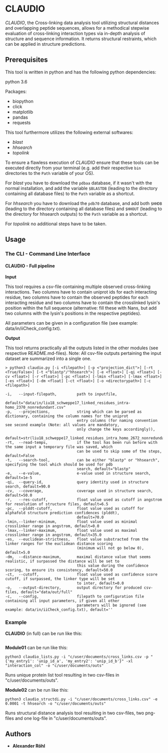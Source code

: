 # CLAUDIO 

*CLAUDIO*, the Cross-linking data analysis tool utilizing structural distances and overlapping peptide sequences, allows
for a methodical stepwise evaluation of cross-linking interaction types via in-depth analysis of structure and sequence 
information. It returns structural restraints, which can be applied in structure predictions. 

## Prerequisites

This tool is written in python and has the following python dependencies:

python 3.6

Packages:
* biopython
* click
* matplotlib
* pandas
* requests

This tool furthermore utilizes the following external softwares:
* *blast*
* *hhsearch*
* *topolink*

To ensure a flawless execution of *CLAUDIO* ensure that these tools can be executed directly from your terminal 
(e.g. add their respective `bin` directories to the `Path` variable of your OS).

For *blast* you have to download the `pdbaa` database, if it wasn't with the normal installation, and add 
the variable `$BLASTDB` (leading to the directory containing all database files) to the `Path` variable as a 
shortcut.

For *hhsearch* you have to download the `pdb70` database, and add both `$HHDB` (leading to the directory 
containing all database files) and `$HHOUT` (leading to the directory for hhsearch outputs) to the `Path` variable as a 
shortcut.

For *topolink* no additional steps have to be taken.

## Usage

### The CLI - Command Line Interface
#### CLAUDIO - Full pipeline
**Input**

This tool requires a csv-file containing multiple observed cross-linking interactions. Two columns have to contain 
uniprot ids for each interacting residue, two columns have to contain the observed peptides for each interacting residue
and two columns have to contain the crosslinked lysin's position within the full sequence (alternative: fill these with
Nans, but add two columns with the lysin's positions in the respective peptides).

All parameters can be given in a configuration file (see example: data/in/iiCheck_config.txt).

**Output**

This tool returns practically all the outputs listed in the other modules (see respective README.md-files).
Note: All csv-file outputs pertaining the input dataset are summarized into a single one.
```
> python3 claudio.py [-i <filepath>] [-p <"projection_dict">] [-rt <True/False>] [-t <"blastp"/"hhsearch">] [-e <float>] [-qi <float>] [-cv <float>] [-r <float>] [-pc <float>] [-lmin <float>] [-lmax <float>] [-es <float>] [-dm <float] [-ct <float>] [-o <directorypath>] [-c <filepath>] 

-i,   --input-filepath,         path to inputfile,
                                default="data/in/liu18_schweppe17_linked_residues_intra-homo_2370_nonredundant.csv"
-p,   --projections,            string which can be parsed as dictionary, containing the column names for the uniprot 
                                entry columns (for naming convention see second example (Note: all values are mandatory,
                                only change the keys accordingly)),
                                default=str(liu18_schweppe17_linked_residues_intra_homo_2672_nonredundant)
-rt,  --read-temps,             if the tool has been run before with the same input a temporary file was saved, which
                                can be used to skip some of the steps, default=False
-t,   --search-tool,            can be either "blastp" or "hhsearch", specifying the tool which should be used for pdb 
                                search, default="blastp"
-e,   --e-value,                e-value used in structure search, default=1e-5
-qi,  --query-id,               query identity used in structure search, default=90.0
-cv,  --coverage,               coverage used in structure search, default=50.0
-r,   --res-cutoff,             float value used as cutoff in angstrom for resolution of structure files, default=6.5
-pc,  --plddt-cutoff,           float value used as cutoff for alphafold structure prediction confidences (plddt), 
                                default=70.0  
-lmin,--linker-minimum,         float value used as minimal crosslinker range in angstrom, default=0.0
-lmax,--linker-maximum,         float value used as maximal crosslinker range in angstrom, default=35.0
-es,  --euclidean-strictness,   float value substracted from the linker ranges for the euclidean distance scoring
                                (minimum will not go below 0), default=5.0
-dm,  --distance-maximum,       maximal distance value that seems realistic, if surpassed the distance will be set to 
                                this value during the confidence scoring, to ensure its consistency, default=50.0
-ct,  --cutoff,                 float value used as confidence score cutoff, if surpassed, the linker type will be set 
                                to inter, default=0.0  
-o,   --output-directory,       output directory for produced csv-files, default="data/out/full"
-c,   --config,                 filepath to configuration file containing all input parameters, if given all other 
                                parameters will be ignored (see example: data/in/iiCheck_config.txt), default=''
```

### Example
**CLAUDIO** (in full) can be run like this:
```

```
**Module01** can be run like this:
```
python3 claudio_lists.py -i "c/user/documents/cross_links.csv -p "{'my_entry1': 'unip_id_a', 'my_entry2': 'unip_id_b'}" -xl "interaction_col" -o "c/user/documents/outs"
```
Runs unique protein list tool resulting in two csv-files in "c/user/documents/outs".

**Module02** can be run like this:
```
python3 claudio_structdi.py -i "c/user/documents/cross_links.csv" -e 0.0001 -t hhsearch -o "c/user/documents/outs"
```
Runs structural distance analysis tool resulting in two csv-files, two png-files and one log-file in "c/user/documents/outs".

## Authors

* **Alexander Röhl**
